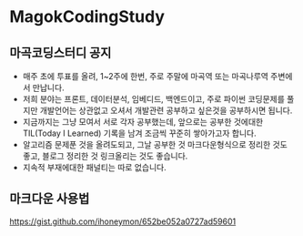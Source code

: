 # MagokCodingStudy

## 마곡코딩스터디 공지
* 매주 초에  투표를 올려, 1~2주에 한번, 주로 주말에 마곡역 또는 마곡나루역 주변에서 만납니다.
* 저희 분야는 프론트, 데이터분석, 임베디드, 백엔드이고, 주로 파이썬 코딩문제를 풀지만 개발언어는 상관없고 오셔서 개발관련 공부하고 싶은것을 공부하시면 됩니다.
* 지금까지는 그냥 모여서 서로 각자 공부했는데, 앞으로는 공부한 것에대한 TIL(Today I Learned) 기록을 남겨 조금씩 꾸준히 쌓아가고자 합니다.
* 알고리즘 문제푼 것을 올려도되고, 그날 공부한 것 마크다운형식으로 정리한 것도 좋고, 블로그 정리한 것 링크올리는 것도 좋습니다.
* 지속적 부재에대한 패널티는 따로 없습니다.

## 마크다운 사용법
https://gist.github.com/ihoneymon/652be052a0727ad59601
